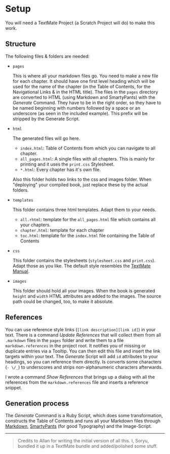 # Setup

You will need a TextMate Project (a Scratch Project will do) to make this work.

## Structure

The following files & folders are needed:

* `pages`

    This is where all your markdown files go. You need to make a new file for each chapter. It should have one first level heading which will be used for the name of the chapter (in the Table of Contents, for the Navigational Links & in the HTML title).
    The files in the `pages` directory are converted to HTML (using Markdown and SmartyPants) with the _Generate_ Command. They have to be in the right order, so they have to be named beginning with numbers followed by a space or an underscore (as seen in the included example). This prefix will be stripped by the Generate Script.

* `html`

    The generated files will go here.
    
    * `index.html`: Table of Contents from which you can navigate to all chapter.
    * `all_pages.html`: A single files with all chapters. This is mainly for printing and it uses the `print.css` Stylesheet.
    * `*.html`: Every chapter has it's own file.
    
    Also this folder holds two links to the css and images folder. When "deploying" your compiled book, just replace these by the actual folders.


* `templates`

    This folder contains three html templates. Adapt them to your needs.
    
    * `all.rhtml`: template for the `all_pages.html` file which contains all your chapters.
    * `chapter.html`: template for each chapter
    * `toc.html`: template for the `index.html` file containing the Table of Contents

* `css`

    This folder contains the stylesheets (`stylesheet.css` and `print.css`). Adapt those as you like. The default style resembles the [TextMate Manual](http://macromates.com/textmate/manual/).

* `images`

    This folder should hold all your images. When the book is generated `height` and `width` HTML attributes are added to the images. The source path could be changed, too, to make it absolute.



## References

You can use reference style links (`[link description][link id]`) in your text. There is a command _Update References_ that will collect them from all `.markdown` files in the `pages` folder and write them to a file `markdown.references` in the project root. It notifies you of missing or duplicate entries via a Tooltip. You can then edit this file and insert the link targets within your text. The _Generate_ Script will add `id` attributes to your headings, so you can reference them directly. Is converts some characters (`- \/_`) to underscores and strips non-alphanumeric characters afterwards.

I wrote a command _Show References_ that brings up a dialog with all the references from the `markdown.references` file and inserts a reference snippet.

## Generation process

The _Generate_ Command is a Ruby Script, which does some transformation, constructs the Table of Contents and runs all your Markdown files through [Markdown](http://daringfireball.net/projects/markdown/), [SmartyPants](http://daringfireball.net/projects/smartypants/) (for good Typography) and the Image-Script.

<hr />

> Credits to Allan for writing the initial version of all this. I, Soryu, bundled it up in a TextMate bundle and added/polished some stuff.
